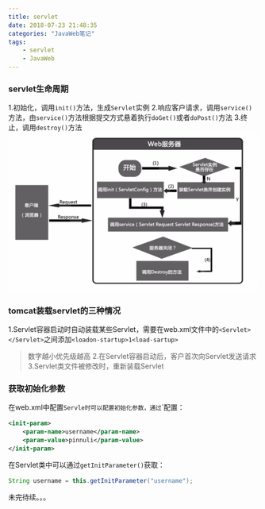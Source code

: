 ```yaml
---
title: servlet
date: 2018-07-23 21:48:35
categories: "JavaWeb笔记"
tags:
    - servlet
    - JavaWeb
---
```

### servlet生命周期
1.初始化，调用`init()`方法，生成`Servlet`实例
2.响应客户请求，调用`service()`方法，由`service()`方法根据提交方式悬着执行`doGet()`或者`doPost()`方法
3.终止，调用`destroy()`方法
![servlet life cycle](/images/servlet_life_cycle.png)

### tomcat装载servlet的三种情况
1.Servlet容器启动时自动装载某些Servlet，需要在web.xml文件中的`<Servlet></Servlet>`之间添加`<loadon-startup>1<load-sartup>`
> 数字越小优先级越高
2.在Servlet容器启动后，客户首次向Servlet发送请求
3.Servlet类文件被修改时，重新装载Servlet

### 获取初始化参数
在web.xml中配置`Servle时可以配置初始化参数，通过`<init-param>`配置：
```XML
<init-param>
    <param-name>username</param-name>
    <param-value>pinnuli</param-value>
</init-param>
```
在Servlet类中可以通过`getInitParameter()`获取：
```java
String username = this.getInitParameter("username");
```

未完待续。。。
